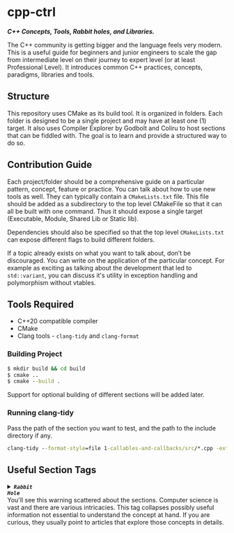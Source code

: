 # cpp-ctrl
***C++ Concepts, Tools, Rabbit holes, and Libraries.*** 

The C++ community is getting bigger and the language feels very modern. This is a useful guide for beginners and junior engineers to scale the gap from intermediate level on their journey to expert level (or at least Professional Level).
It introduces common C++ practices, concepts, paradigms, libraries and tools.

## Structure
This repository uses CMake as its build tool. It is organized in folders. Each folder is designed to be a single project and may have at least one (1) target. It also uses Compiler Explorer by Godbolt and Coliru to host sections that can be fiddled with. The goal is to learn and provide a structured way to do so. 

## Contribution Guide
Each project/folder should be a comprehensive guide on a particular pattern, concept, feature or practice. You can talk about how to use new tools as well. They can typically contain a `CMakeLists.txt` file. This file should be added as a subdirectory to the top level CMakeFile so that it can all be built with one command. Thus it should expose a single target (Executable, Module, Shared Lib or Static lib).

Dependencies should also be specified so that the top level `CMakeLists.txt` can expose different flags to build different folders.

If a topic already exists on what you want to talk about, don’t be discouraged. You can write on the application of the particular concept. For example as exciting as talking about the development that led to `std::variant`, you can discuss it's utility in exception handling and polymorphism without vtables.

## Tools Required
* C++20 compatible compiler
* CMake
* Clang tools - `clang-tidy` and `clang-format`

### Building Project
```cmd
$ mkdir build && cd build
$ cmake ..
$ cmake --build . 
```
Support for optional building of different sections will be added later.
### Running clang-tidy
Pass the path of the section you want to test, and the path to the include directory if any.
```cmd
clang-tidy --format-style=file 1-callables-and-callbacks/src/*.cpp -extra-arg=-std=c++20 -- -I./
```

## Useful Section Tags

***<details><summary><code>Rabbit Hole</code></summary>***
</details>
You'll see this warning scattered about the sections. Computer science is vast and there are various intricacies. This tag collapses possibly useful information not essential to understand the concept at hand. If you are curious, they usually point to articles that explore those concepts in details.